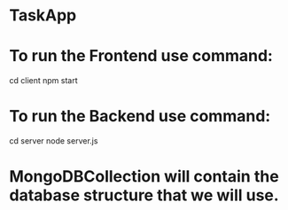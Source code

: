 # TaskApp

# To run the Frontend use command:
cd client
npm start


# To run the Backend use command:
cd server
node server.js

# MongoDBCollection will contain the database structure that we will use.